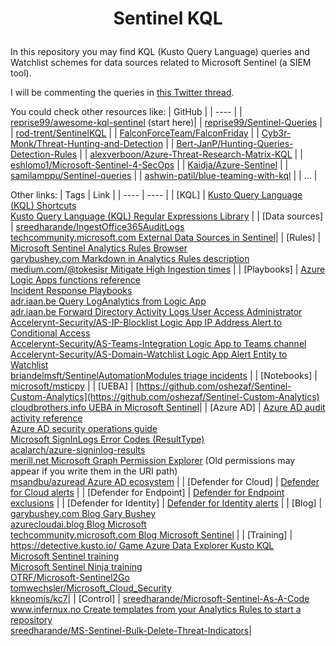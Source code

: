 # <p align="center">Sentinel KQL</p>
In this repository you may find KQL (Kusto Query Language) queries and Watchlist schemes for data sources related to Microsoft Sentinel (a SIEM tool).

I will be commenting the queries in [this Twitter thread](https://twitter.com/ep3p/status/1556248792269066241).

You could check other resources like:
| GitHub |
| ---- |
| [reprise99/awesome-kql-sentinel](https://github.com/reprise99/awesome-kql-sentinel) (start here)|
| [reprise99/Sentinel-Queries](https://github.com/reprise99/Sentinel-Queries) |
| [rod-trent/SentinelKQL](https://github.com/rod-trent/SentinelKQL) |
| [FalconForceTeam/FalconFriday](https://github.com/FalconForceTeam/FalconFriday) |
| [Cyb3r-Monk/Threat-Hunting-and-Detection](https://github.com/Cyb3r-Monk/Threat-Hunting-and-Detection) |
| [Bert-JanP/Hunting-Queries-Detection-Rules](https://github.com/Bert-JanP/Hunting-Queries-Detection-Rules) |
| [alexverboon/Azure-Threat-Research-Matrix-KQL](https://github.com/alexverboon/Azure-Threat-Research-Matrix-KQL) |
| [eshlomo1/Microsoft-Sentinel-4-SecOps](https://github.com/eshlomo1/Microsoft-Sentinel-4-SecOps) |
| [Kaidja/Azure-Sentinel](https://github.com/Kaidja/Azure-Sentinel) |
| [samilamppu/Sentinel-queries](https://github.com/samilamppu/Sentinel-queries) |
| [ashwin-patil/blue-teaming-with-kql](https://github.com/ashwin-patil/blue-teaming-with-kql) |
| ... |

Other links:
| Tags | Link |
| ---- | ---- |
| [KQL] | [Kusto Query Language (KQL) Shortcuts](https://docs.microsoft.com/en-us/azure/data-explorer/kusto/tools/kusto-explorer-shortcuts) <br /> [Kusto Query Language (KQL) Regular Expressions Library](https://docs.microsoft.com/en-us/azure/data-explorer/kusto/query/re2-library) |
| [Data sources] | [sreedharande/IngestOffice365AuditLogs](https://github.com/sreedharande/IngestOffice365AuditLogs) <br /> [techcommunity.microsoft.com External Data Sources in Sentinel](https://techcommunity.microsoft.com/t5/microsoft-sentinel-blog/using-external-data-sources-to-enrich-network-logs-using-azure/ba-p/1450345)|
| [Rules] | [Microsoft Sentinel Analytics Rules Browser](https://analyticsrules.exchange/) <br /> [garybushey.com Markdown in Analytics Rules description](https://garybushey.com/2022/08/07/use-an-analytic-rules-description-for-remediation-steps/) <br /> [medium.com/@tokesisr Mitigate High Ingestion times](https://medium.com/@tokesisr/ingestion-time-will-tell-df7845170e53) |
| [Playbooks] | [Azure Logic Apps functions reference](https://docs.microsoft.com/en-us/azure/logic-apps/workflow-definition-language-functions-reference) <br /> [Incident Response Playbooks](https://docs.microsoft.com/en-us/security/compass/incident-response-playbooks) <br /> [adr.iaan.be Query LogAnalytics from Logic App](https://adr.iaan.be/blog/querying-log-analytics-from-logic-apps/) <br /> [adr.iaan.be Forward Directory Activity Logs User Access Administrator](https://adr.iaan.be/blog/adding-directory-activity-logs-to-microsoft-sentinel/) <br /> [Accelerynt-Security/AS-IP-Blocklist Logic App IP Address Alert to Conditional Access](https://github.com/Accelerynt-Security/AS-IP-Blocklist) <br /> [Accelerynt-Security/AS-Teams-Integration Logic App to Teams channel](https://github.com/Accelerynt-Security/AS-Teams-Integration) <br /> [Accelerynt-Security/AS-Domain-Watchlist Logic App Alert Entity to Watchlist](https://github.com/Accelerynt-Security/AS-Domain-Watchlist) <br /> [briandelmsft/SentinelAutomationModules triage incidents](https://github.com/briandelmsft/SentinelAutomationModules) |
| [Notebooks] | [microsoft/msticpy](https://github.com/microsoft/msticpy) |
| [UEBA] | [https://github.com/oshezaf/Sentinel-Custom-Analytics](https://github.com/oshezaf/Sentinel-Custom-Analytics) <br /> [cloudbrothers.info UEBA in Microsoft Sentinel](https://cloudbrothers.info/en/microsoft-sentinel-ueba/)|
| [Azure AD] | [Azure AD audit activity reference](https://docs.microsoft.com/en-us/azure/active-directory/reports-monitoring/reference-audit-activities) <br /> [Azure AD security operations guide](https://docs.microsoft.com/en-us/azure/active-directory/fundamentals/security-operations-introduction) <br /> [Microsoft SignInLogs Error Codes (ResultType)](https://login.microsoftonline.com/error) <br /> [acalarch/azure-signinlog-results](https://github.com/acalarch/azure-signinlog-results/blob/main/signinlog-results.txt) <br /> [merill.net Microsoft Graph Permission Explorer](https://graphpermissions.merill.net/index.html) (Old permissions may appear if you write them in the URI path) <br /> [msandbu/azuread Azure AD ecosystem](https://github.com/msandbu/azuread/blob/main/AzureAD%20Big%20picture.jpg) |
| [Defender for Cloud] | [Defender for Cloud alerts](https://learn.microsoft.com/en-us/azure/defender-for-cloud/alerts-reference) |
| [Defender for Endpoint] | [Defender for Endpoint exclusions](https://cloudbrothers.info/en/guide-to-defender-exclusions/) |
| [Defender for Identity] | [Defender for Identity alerts](https://learn.microsoft.com/en-us/defender-for-identity/alerts-overview) |
| [Blog] | [garybushey.com Blog Gary Bushey](https://garybushey.com/) <br /> [azurecloudai.blog Blog Microsoft](https://azurecloudai.blog/) <br /> [techcommunity.microsoft.com Blog Microsoft Sentinel](https://techcommunity.microsoft.com/t5/microsoft-sentinel-blog/bg-p/MicrosoftSentinelBlog) |
| [Training] | [https://detective.kusto.io/ Game Azure Data Explorer Kusto KQL](https://detective.kusto.io/) <br /> [Microsoft Sentinel training](https://learn.microsoft.com/en-us/azure/sentinel/skill-up-resources) <br /> [Microsoft Sentinel Ninja training](https://techcommunity.microsoft.com/t5/microsoft-sentinel-blog/become-a-microsoft-sentinel-ninja-the-complete-level-400/ba-p/1246310) <br /> [OTRF/Microsoft-Sentinel2Go](https://github.com/OTRF/Microsoft-Sentinel2Go)  <br /> [tomwechsler/Microsoft_Cloud_Security](https://github.com/tomwechsler/Microsoft_Cloud_Security) <br /> [kkneomis/kc7](https://github.com/kkneomis/kc7)|
| [Control] | [sreedharande/Microsoft-Sentinel-As-A-Code](https://github.com/sreedharande/Microsoft-Sentinel-As-A-Code) <br /> [www.infernux.no Create templates from your Analytics Rules to start a repository](https://www.infernux.no/MicrosoftSentinel-TemplateAnalyticRules/) <br /> [sreedharande/MS-Sentinel-Bulk-Delete-Threat-Indicators](https://github.com/sreedharande/MS-Sentinel-Bulk-Delete-Threat-Indicators)|
